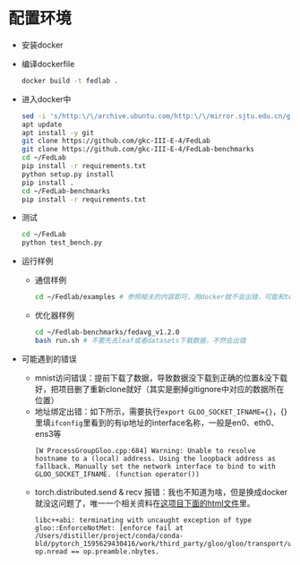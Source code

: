 # 配置环境

- 安装docker
- 编译dockerfile
  ```bash
  docker build -t fedlab .
  ```
- 进入docker中
  ```bash
  sed -i 's/http:\/\/archive.ubuntu.com/http:\/\/mirror.sjtu.edu.cn/g' /etc/apt/sources.list
  apt update
  apt install -y git
  git clone https://github.com/gkc-III-E-4/FedLab
  git clone https://github.com/gkc-III-E-4/FedLab-benchmarks
  cd ~/FedLab
  pip install -r requirements.txt
  python setup.py install
  pip install .
  cd ~/FedLab-benchmarks
  pip install -r requirements.txt
  ```

- 测试
  ```bash
  cd ~/FedLab
  python test_bench.py
  ```

- 运行样例
  - 通信样例
    ```bash
    cd ~/Fedlab/examples # 参照相关的内容即可，用docker就不会出错，可能和torch.distributed有关
    ```
  - 优化器样例
	```bash
	cd ~/Fedlab-benchmarks/fedavg_v1.2.0
	bash run.sh # 不要先去leaf或者datasets下载数据，不然会出错
	```

- 可能遇到的错误
  - mnist访问错误：提前下载了数据，导致数据没下载到正确的位置&没下载好，把项目删了重新clone就好（其实是删掉gitignore中对应的数据所在位置）
  - 地址绑定出错：如下所示，需要执行`export GLOO_SOCKET_IFNAME={}`，{}里填`ifconfig`里看到的有ip地址的interface名称，一般是en0、eth0、ens3等
	```
	[W ProcessGroupGloo.cpp:684] Warning: Unable to resolve hostname to a (local) address. Using the loopback address as fallback. Manually set the network interface to bind to with GLOO_SOCKET_IFNAME. (function operator())
	```
  - torch.distributed.send & recv 报错：我也不知道为啥，但是换成docker就没这问题了，唯一一个相关资料在[这项目下面的html文件](error.html)里。
	```
	libc++abi: terminating with uncaught exception of type gloo::EnforceNotMet: [enforce fail at /Users/distiller/project/conda/conda-bld/pytorch_1595629430416/work/third_party/gloo/gloo/transport/uv/pair.cc:248] op.nread == op.preamble.nbytes.
	```